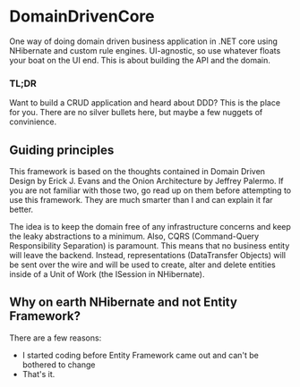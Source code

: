 # DomainDrivenCore
One way of doing domain driven business application in .NET core using NHibernate and custom rule engines. UI-agnostic, so use whatever floats your boat on the UI end. This is about building the API and the domain.

### TL;DR
Want to build a CRUD application and heard about DDD? This is the place for you. There are no silver bullets here, but maybe a few nuggets of convinience.

## Guiding principles
This framework is based on the thoughts contained in Domain Driven Design by Erick J. Evans and the Onion Architecture by Jeffrey Palermo. If you are not familiar with those two, go read up on them before attempting to use this framework. They are much smarter than I and can explain it far better.

The idea is to keep the domain free of any infrastructure concerns and keep the leaky abstractions to a minimum. Also, CQRS (Command-Query Responsibility Separation) is paramount. This means that no business entity will leave the backend. Instead, representations (DataTransfer Objects) will be sent over the wire and will be used to create, alter and delete entities inside of a Unit of Work (the ISession in NHibernate).

## Why on earth NHibernate and not Entity Framework?
There are a few reasons:
* I started coding before Entity Framework came out and can't be bothered to change
* That's it.
